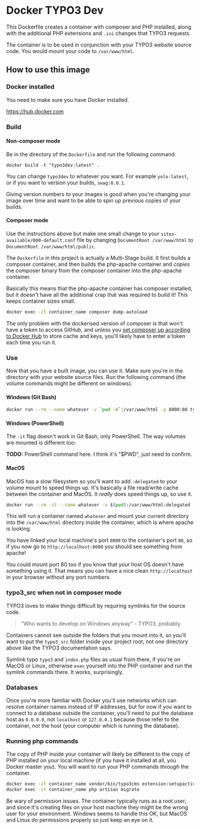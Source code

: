 # Docker TYPO3 Dev

This Dockerfile creates a container with composer and PHP installed, along with the additional PHP extensions and `.ini` changes that TYPO3 requests.

The container is to be used in conjunction with your TYPO3 website source code.
You would mount your code to `/var/www/html`.

## How to use this image

### Docker installed

You need to make sure you have Docker installed.

https://hub.docker.com

### Build

#### Non-composer mode

Be in the directory of the `Dockerfile` and run the following command:

```docker build -t "typo3dev:latest" .```

You can change `typo3dev` to whatever you want. For example `yolo:latest`, or if you want to version your builds, `swag:0.0.1`.

Giving version numbers to your images is good when you're changing your image over time and want to be able to spin up previous copies of your builds.

#### Composer mode

Use the instructions above but make one small change to your `sites-available/000-default.conf` file by changing `DocumentRoot /var/www/html` to `DocumentRoot /var/www/html/public`.

The `Dockerfile` in this project is actually a Multi-Stage build. It first builds a composer container, and then builds the php-apache container and *copies* the composer binary from the composer container into the php-apache container.

Basically this means that the php-apache container has composer installed, but it doesn't have all the additional crap that was required to build it! This keeps container sizes small.

```bash
docker exec -it container_name composer dump-autoload
```

The only problem with the dockerised version of composer is that won't have a token to access GitHub, and unless you [set composer up according to Docker Hub](https://hub.docker.com/_/composer) to store cache and keys, you'll likely have to enter a token each time you run it. 

### Use

Now that you have a built image, you can use it. Make sure you're in the directory with your website source files. Run the following command (the volume commands might be different on windows).

#### Windows (Git Bash)

```bash
docker run --rm --name whatever -v `pwd -W`:/var/www/html -p 8000:80 typo3dev:latest
```

#### Windows (PowerShell)

The `-it` flag doesn't work in Git Bash, only PowerShell. The way volumes are mounted is different too:

**TODO:** PowerShell command here. I think it's "$PWD", just need to confirm.

#### MacOS

MacOS has a slow filesystem so you'll want to add `:delegated` to your volume mount to speed things up.
It's basically a file read/write cache between the container and MacOS.
It *really* does speed things up, so use it.

```bash
docker run --rm -it --name whatever -v $(pwd):/var/www/html:delegated -p 8000:80 typo3dev:latest
```

This will run a container named `whatever` and mount your current directory into the `/var/www/html` directory inside the container, which is where apache is looking.

You have linked your local machine's port `8000` to the container's port `80`, so if you now go to `http://localhost:8000` you should see something from apache!

You could mount port 80 too if you know that your host OS doesn't have something using it.
That means you can have a nice clean `http://localhost` in your browser without any port numbers.

### typo3_src when not in composer mode

TYPO3 loves to make things difficult by requiring symlinks for the source code.

> "Who wants to develop on Windows anyway" - TYPO3, probably.
  
Containers cannot see outside the folders that you mount into it, so you'll want to put the `typo3_src` folder inside your project root, not one directory above like the TYPO3 documentation says.

Symlink typo `typo3` and `index.php` files as usual from there, if you're on MacOS or Linux, otherwise `exec` yourself into the PHP container and run the symlink commands there. It works, surprisingly.

### Databases

Once you're more familiar with Docker you'll use networks which can resolve container names instead of IP addresses, but for now if you want to connect to a database outside the container, you'll need to put the database host as `0.0.0.0`, not `localhost` or `127.0.0.1` because those refer to the container, not the host (your computer which is running the database).

### Running php commands

The copy of PHP inside your container will likely be different to the copy of PHP installed on your local machine (if you have it installed at all, you Docker master you). You will want to run your PHP commands *through* the container.

```bash
docker exec -it container_name vendor/bin/typo3cms extension:setupactive
docker exec -it container_name php artisan migrate
```

Be wary of permission issues.
The container typically runs as a root user, and since it's creating files on your host machine they might be the wrong user for your environment.
Windows seems to handle this OK, but MacOS and Linux do permissions properly so just keep an eye on it.

